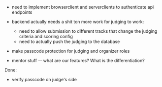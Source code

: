 - need to implement browserclient and serverclients to authenticate api endpoints

- backend actually needs a shit ton more work for judging to work:
    - need to allow submission to different tracks that change the judging criteria and scoring config
    - need to actually push the judging to the database

- make passcode protection for judging and organizer roles
- mentor stuff -- what are our features? What is the differentiation?


Done:
- verify passcode on judge's side